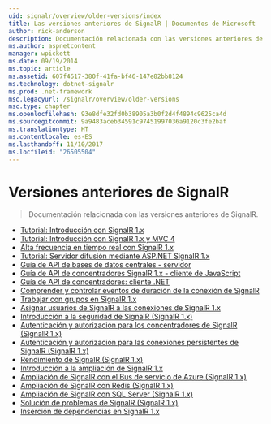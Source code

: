 ```yaml
---
uid: signalr/overview/older-versions/index
title: Las versiones anteriores de SignalR | Documentos de Microsoft
author: rick-anderson
description: Documentación relacionada con las versiones anteriores de SignalR.
ms.author: aspnetcontent
manager: wpickett
ms.date: 09/19/2014
ms.topic: article
ms.assetid: 607f4617-380f-41fa-bf46-147e82bb8124
ms.technology: dotnet-signalr
ms.prod: .net-framework
msc.legacyurl: /signalr/overview/older-versions
msc.type: chapter
ms.openlocfilehash: 93e8dfe32fd0b38905a3b0f2d4f4894c9625ca4d
ms.sourcegitcommit: 9a9483aceb34591c97451997036a9120c3fe2baf
ms.translationtype: HT
ms.contentlocale: es-ES
ms.lasthandoff: 11/10/2017
ms.locfileid: "26505504"
---
```

<a name="signalr-older-versions"></a>Versiones anteriores de SignalR
====================
> Documentación relacionada con las versiones anteriores de SignalR.


- [Tutorial: Introducción con SignalR 1.x](tutorial-getting-started-with-signalr.md)
- [Tutorial: Introducción con SignalR 1.x y MVC 4](tutorial-getting-started-with-signalr-and-mvc-4.md)
- [Alta frecuencia en tiempo real con SignalR 1.x](tutorial-high-frequency-realtime-with-signalr.md)
- [Tutorial: Servidor difusión mediante ASP.NET SignalR 1.x](tutorial-server-broadcast-with-aspnet-signalr.md)
- [Guía de API de bases de datos centrales - servidor](signalr-1x-hubs-api-guide-server.md)
- [Guía de API de concentradores SignalR 1.x - cliente de JavaScript](signalr-1x-hubs-api-guide-javascript-client.md)
- [Guía de API de concentradores: cliente .NET](signalr-1x-hubs-api-guide-net-client.md)
- [Comprender y controlar eventos de duración de la conexión de SignalR](handling-connection-lifetime-events.md)
- [Trabajar con grupos en SignalR 1.x](working-with-groups.md)
- [Asignar usuarios de SignalR a las conexiones de SignalR 1.x](mapping-users-to-connections.md)
- [Introducción a la seguridad de SignalR (SignalR 1.x)](introduction-to-security.md)
- [Autenticación y autorización para los concentradores de SignalR (SignalR 1.x)](hub-authorization.md)
- [Autenticación y autorización para las conexiones persistentes de SignalR (SignalR 1.x)](persistent-connection-authorization.md)
- [Rendimiento de SignalR (SignalR 1.x)](signalr-performance.md)
- [Introducción a la ampliación de SignalR 1.x](scaleout-in-signalr.md)
- [Ampliación de SignalR con el Bus de servicio de Azure (SignalR 1.x)](scaleout-with-windows-azure-service-bus.md)
- [Ampliación de SignalR con Redis (SignalR 1.x)](scaleout-with-redis.md)
- [Ampliación de SignalR con SQL Server (SignalR 1.x)](scaleout-with-sql-server.md)
- [Solución de problemas de SignalR (SignalR 1.x)](troubleshooting.md)
- [Inserción de dependencias en SignalR 1.x](dependency-injection.md)
